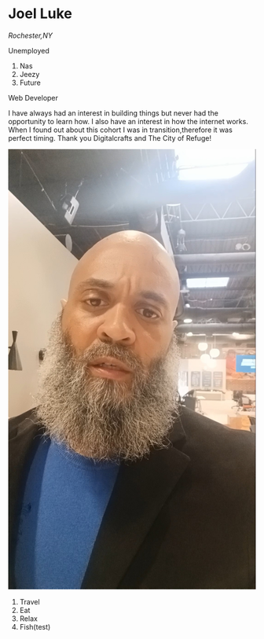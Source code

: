 # **Joel Luke**

*Rochester,NY*

Unemployed

1. Nas
2. Jeezy
3. Future

Web Developer

I have always had an interest in building things but never had the opportunity to learn how. I also have  an interest in how the 
internet works. When I found out about this cohort I was in transition,therefore it was perfect timing. Thank you Digitalcrafts and 
The City of Refuge!

![joel luke photo](VideoCapture_20240106-082512.jpg)

1. Travel
2. Eat
3. Relax
4. Fish(test)


